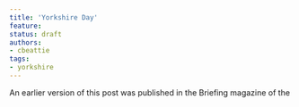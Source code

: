 ```yaml
---
title: 'Yorkshire Day'
feature: 
status: draft 
authors:
- cbeattie
tags: 
- yorkshire
---
```


An earlier version of this post was published in the Briefing magazine of the 